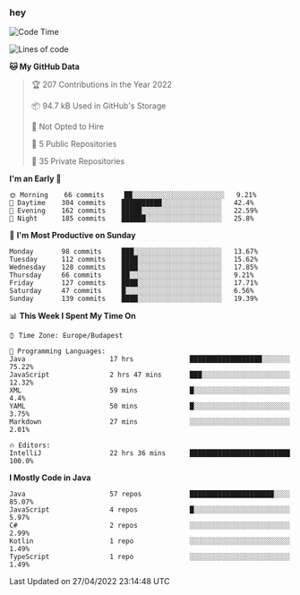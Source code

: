 ### hey

<!--START_SECTION:waka-->
![Code Time](http://img.shields.io/badge/Code%20Time-711%20hrs%2023%20mins-blue)

![Lines of code](https://img.shields.io/badge/From%20Hello%20World%20I%27ve%20Written-493%20Thousand%20lines%20of%20code-blue)

**🐱 My GitHub Data** 

> 🏆 207 Contributions in the Year 2022
 > 
> 📦 94.7 kB Used in GitHub's Storage 
 > 
> 🚫 Not Opted to Hire
 > 
> 📜 5 Public Repositories 
 > 
> 🔑 35 Private Repositories  
 > 
**I'm an Early 🐤** 

```text
🌞 Morning    66 commits     ██░░░░░░░░░░░░░░░░░░░░░░░   9.21% 
🌆 Daytime    304 commits    ██████████░░░░░░░░░░░░░░░   42.4% 
🌃 Evening    162 commits    █████░░░░░░░░░░░░░░░░░░░░   22.59% 
🌙 Night      185 commits    ██████░░░░░░░░░░░░░░░░░░░   25.8%

```
📅 **I'm Most Productive on Sunday** 

```text
Monday       98 commits     ███░░░░░░░░░░░░░░░░░░░░░░   13.67% 
Tuesday      112 commits    ████░░░░░░░░░░░░░░░░░░░░░   15.62% 
Wednesday    128 commits    ████░░░░░░░░░░░░░░░░░░░░░   17.85% 
Thursday     66 commits     ██░░░░░░░░░░░░░░░░░░░░░░░   9.21% 
Friday       127 commits    ████░░░░░░░░░░░░░░░░░░░░░   17.71% 
Saturday     47 commits     █░░░░░░░░░░░░░░░░░░░░░░░░   6.56% 
Sunday       139 commits    ████░░░░░░░░░░░░░░░░░░░░░   19.39%

```


📊 **This Week I Spent My Time On** 

```text
⌚︎ Time Zone: Europe/Budapest

💬 Programming Languages: 
Java                     17 hrs              ██████████████████░░░░░░░   75.22% 
JavaScript               2 hrs 47 mins       ███░░░░░░░░░░░░░░░░░░░░░░   12.32% 
XML                      59 mins             █░░░░░░░░░░░░░░░░░░░░░░░░   4.4% 
YAML                     50 mins             █░░░░░░░░░░░░░░░░░░░░░░░░   3.75% 
Markdown                 27 mins             ░░░░░░░░░░░░░░░░░░░░░░░░░   2.01%

🔥 Editors: 
IntelliJ                 22 hrs 36 mins      █████████████████████████   100.0%

```

**I Mostly Code in Java** 

```text
Java                     57 repos            █████████████████████░░░░   85.07% 
JavaScript               4 repos             █░░░░░░░░░░░░░░░░░░░░░░░░   5.97% 
C#                       2 repos             ░░░░░░░░░░░░░░░░░░░░░░░░░   2.99% 
Kotlin                   1 repo              ░░░░░░░░░░░░░░░░░░░░░░░░░   1.49% 
TypeScript               1 repo              ░░░░░░░░░░░░░░░░░░░░░░░░░   1.49%

```



 Last Updated on 27/04/2022 23:14:48 UTC
<!--END_SECTION:waka-->
